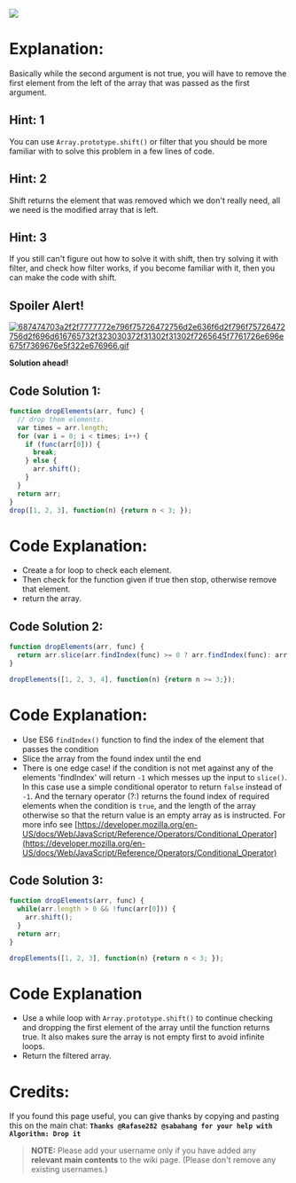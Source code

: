 ![](http://i.imgur.com/goyTFy2.png)

# Explanation:
Basically while the second argument is not true, you will have to remove the first element from the left of the array that was passed as the first argument.

## Hint: 1
You can use `Array.prototype.shift()` or filter that you should be more familiar with to solve this problem in a few lines of code.

## Hint: 2
Shift returns the element that was removed which we don't really need, all we need is the modified array that is left.

## Hint: 3
If you still can't figure out how to solve it with shift, then try solving it with filter, and check how filter works, if you become familiar with it, then you can make the code with shift.

## Spoiler Alert!
[![687474703a2f2f7777772e796f75726472756d2e636f6d2f796f75726472756d2f696d616765732f323030372f31302f31302f7265645f7761726e696e675f7369676e5f322e676966.gif](https://files.gitter.im/FreeCodeCamp/Wiki/nlOm/thumb/687474703a2f2f7777772e796f75726472756d2e636f6d2f796f75726472756d2f696d616765732f323030372f31302f31302f7265645f7761726e696e675f7369676e5f322e676966.gif)](https://files.gitter.im/FreeCodeCamp/Wiki/nlOm/687474703a2f2f7777772e796f75726472756d2e636f6d2f796f75726472756d2f696d616765732f323030372f31302f31302f7265645f7761726e696e675f7369676e5f322e676966.gif)

**Solution ahead!**

## Code Solution 1:

```js
function dropElements(arr, func) {
  // drop them elements.
  var times = arr.length;
  for (var i = 0; i < times; i++) {
    if (func(arr[0])) {
      break;
    } else {
      arr.shift();
    }
  }
  return arr;
}
drop([1, 2, 3], function(n) {return n < 3; });
```

# Code Explanation:
- Create a for loop to check each element.
- Then check for the function given if true then stop, otherwise remove that element.
- return the array.

## Code Solution 2:

```js
function dropElements(arr, func) {
  return arr.slice(arr.findIndex(func) >= 0 ? arr.findIndex(func): arr.length, arr.length);
}

dropElements([1, 2, 3, 4], function(n) {return n >= 3;});
```

# Code Explanation:
- Use ES6 `findIndex()` function to  find the index of the element that passes the condition
- Slice the array from the found index until the end
- There is one edge case! if the condition is not met against any of the elements 'findIndex' will return `-1` which messes up the input to `slice()`. In this case use a simple conditional operator to return `false` instead of `-1`. And the ternary operator (?:) returns the found index of required elements when the condition is `true`, and the length of the array otherwise so that the return value is an empty array as is instructed. For more info see [https://developer.mozilla.org/en-US/docs/Web/JavaScript/Reference/Operators/Conditional_Operator](https://developer.mozilla.org/en-US/docs/Web/JavaScript/Reference/Operators/Conditional_Operator)

## Code Solution 3:

```js
function dropElements(arr, func) {
  while(arr.length > 0 && !func(arr[0])) {
    arr.shift();
  }
  return arr;
}

dropElements([1, 2, 3], function(n) {return n < 3; });
```

# Code Explanation
- Use a while loop with `Array.prototype.shift()` to continue checking and dropping the first element of the array until the function returns true. It also makes sure the array is not empty first to avoid infinite loops.
- Return the filtered array.

# Credits:
If you found this page useful, you can give thanks by copying and pasting this on the main chat: **`Thanks @Rafase282 @sabahang for your help with Algorithm: Drop it`**

> **NOTE:** Please add your username only if you have added any **relevant main contents** to the wiki page. (Please don't remove any existing usernames.)
